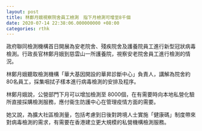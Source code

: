 ```yaml
---
layout: post
title: 林鄭月娥視察院舍員工檢測　指下月檢測可增至8千個
date: 2020-07-14 22:38:06.000000000 +08:00
categories: rthk
---
```


政府聯同檢測機構首日開展為安老院舍、殘疾院舍及護養院員工進行新型冠狀病毒檢測。行政長官林鄭月娥到慈雲山一所護養院，視察安老院舍員工進行檢測的情況。

林鄭月娥聽取檢測機構「華大基因開設的華昇診斷中心」負責人，講解為院舍約80名員工，採集咽拭子樣本進行病毒檢測的安排及程序。

林鄭月娥說，公營部門下月可以增加檢測至 8000個，在有需要時向本地私營化驗所直接採購檢測服務，應付衞生防護中心在管理疫情方面的需要。

她又說，為擴大社區檢測量，包括考慮到日後對跨境人士實施「健康碼」制度帶來對病毒檢測的需求，有需要在香港建立更大規模的私營機構檢測服務。
